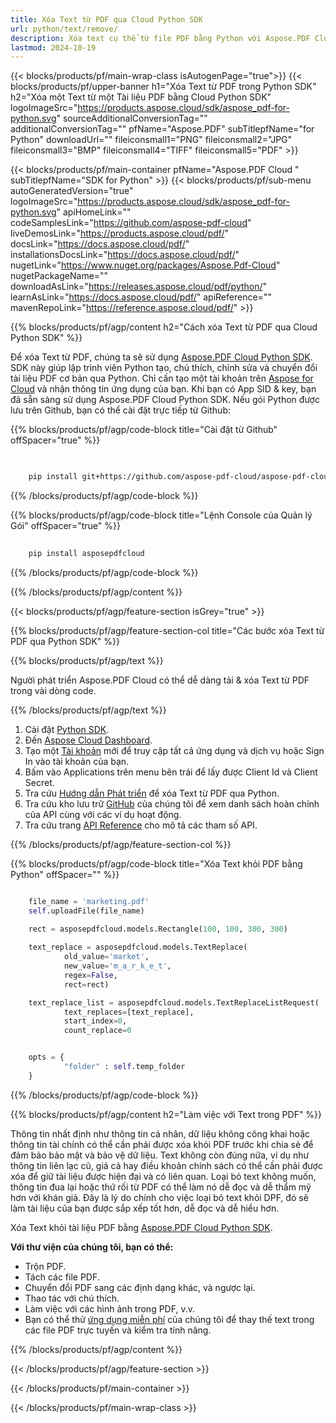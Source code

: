 ```yaml
---
title: Xóa Text từ PDF qua Cloud Python SDK
url: python/text/remove/
description: Xóa text cụ thể từ file PDF bằng Python với Aspose.PDF Cloud SDK.
lastmod: 2024-10-19
---
```


{{< blocks/products/pf/main-wrap-class isAutogenPage="true">}}
{{< blocks/products/pf/upper-banner h1="Xóa Text từ PDF trong Python SDK" h2="Xóa một Text từ một Tài liệu PDF bằng Cloud Python SDK" logoImageSrc="https://products.aspose.cloud/sdk/aspose_pdf-for-python.svg" sourceAdditionalConversionTag="" additionalConversionTag="" pfName="Aspose.PDF" subTitlepfName="for Python" downloadUrl="" fileiconsmall1="PNG" fileiconsmall2="JPG" fileiconsmall3="BMP" fileiconsmall4="TIFF" fileiconsmall5="PDF" >}}

{{< blocks/products/pf/main-container pfName="Aspose.PDF Cloud " subTitlepfName="SDK for Python" >}}
{{< blocks/products/pf/sub-menu autoGeneratedVersion="true" logoImageSrc="https://products.aspose.cloud/sdk/aspose_pdf-for-python.svg" apiHomeLink="" codeSamplesLink="https://github.com/aspose-pdf-cloud" liveDemosLink="https://products.aspose.cloud/pdf/" docsLink="https://docs.aspose.cloud/pdf/" installationsDocsLink="https://docs.aspose.cloud/pdf/" nugetLink="https://www.nuget.org/packages/Aspose.Pdf-Cloud" nugetPackageName="" downloadAsLink="https://releases.aspose.cloud/pdf/python/" learnAsLink="https://docs.aspose.cloud/pdf/" apiReference="" mavenRepoLink="https://reference.aspose.cloud/pdf/" >}}

{{% blocks/products/pf/agp/content h2="Cách xóa Text từ PDF qua Cloud Python SDK" %}}

Để xóa Text từ PDF, chúng ta sẽ sử dụng [Aspose.PDF Cloud Python SDK](https://products.aspose.cloud/pdf/python/). SDK này giúp lập trình viên Python tạo, chú thích, chỉnh sửa và chuyển đổi tài liệu PDF cơ bản qua Python. Chỉ cần tạo một tài khoản trên [Aspose for Cloud](https://dashboard.aspose.cloud/#/apps) và nhận thông tin ứng dụng của bạn. Khi bạn có App SID & key, bạn đã sẵn sàng sử dụng Aspose.PDF Cloud Python SDK. Nếu gói Python được lưu trên Github, bạn có thể cài đặt trực tiếp từ Github:

{{% blocks/products/pf/agp/code-block title="Cài đặt từ Github" offSpacer="true" %}}

```bash

     
    pip install git+https://github.com/aspose-pdf-cloud/aspose-pdf-cloud-python.git


```

{{% /blocks/products/pf/agp/code-block %}}

{{% blocks/products/pf/agp/code-block title="Lệnh Console của Quản lý Gói" offSpacer="true" %}}

```bash
     
    pip install asposepdfcloud

```

{{% /blocks/products/pf/agp/code-block %}}

{{% /blocks/products/pf/agp/content %}}

{{< blocks/products/pf/agp/feature-section isGrey="true" >}}

{{% blocks/products/pf/agp/feature-section-col title="Các bước xóa Text từ PDF qua Python SDK" %}}

{{% blocks/products/pf/agp/text %}}

Người phát triển Aspose.PDF Cloud có thể dễ dàng tải & xóa Text từ PDF trong vài dòng code.

{{% /blocks/products/pf/agp/text %}}

1. Cài đặt [Python SDK](https://pypi.org/project/asposepdfcloud/).
1. Đến [Aspose Cloud Dashboard](https://dashboard.aspose.cloud/).
1. Tạo một [Tài khoản](https://docs.aspose.cloud/display/storagecloud/Creating+and+Managing+Account) mới để truy cập tất cả ứng dụng và dịch vụ hoặc Sign In vào tài khoản của bạn.
1. Bấm vào Applications trên menu bên trái để lấy được Client Id và Client Secret.
1. Tra cứu [Hướng dẫn Phát triển](https://docs.aspose.cloud/pdf/developer-guide/) để xóa Text từ PDF qua Python.
1. Tra cứu kho lưu trữ [GitHub](https://github.com/aspose-pdf-cloud/aspose-pdf-cloud-python/) của chúng tôi để xem danh sách hoàn chỉnh của API cùng với các ví dụ hoạt động.
1. Tra cứu trang [API Reference](https://reference.aspose.cloud/pdf/#/Document) cho mô tả các tham số API.

{{% /blocks/products/pf/agp/feature-section-col %}}

{{% blocks/products/pf/agp/code-block title="Xóa Text khỏi PDF bằng Python" offSpacer="" %}}

```python

    file_name = 'marketing.pdf'
    self.uploadFile(file_name)
    
    rect = asposepdfcloud.models.Rectangle(100, 100, 300, 300)

    text_replace = asposepdfcloud.models.TextReplace(
            old_value='market',
            new_value='m_a_r_k_e_t',
            regex=False,
            rect=rect)

    text_replace_list = asposepdfcloud.models.TextReplaceListRequest(
            text_replaces=[text_replace],
            start_index=0,
            count_replace=0


    opts = {
            "folder" : self.temp_folder
    }
```

{{% /blocks/products/pf/agp/code-block %}}

{{% blocks/products/pf/agp/content h2="Làm việc với Text trong PDF" %}}

Thông tin nhất định như thông tin cá nhân, dữ liệu không công khai hoặc thông tin tài chính có thể cần phải được xóa khỏi PDF trước khi chia sẻ để đảm bảo bảo mật và bảo vệ dữ liệu. Text không còn đúng nữa, ví dụ như thông tin liên lạc cũ, giá cả hay điều khoản chính sách có thể cần phải được xóa để giữ tài liệu được hiện đại và có liên quan.
Loại bỏ text không muốn, thông tin đua lại hoặc thứ rối từ PDF có thể làm nó dễ đọc và dễ thẩm mỹ hơn với khán giả.
Đây là lý do chính cho việc loại bỏ text khỏi DPF, đó sẽ làm tài liệu của bạn được sắp xếp tốt hơn, dễ đọc và dễ hiểu hơn.

Xóa Text khỏi tài liệu PDF bằng [Aspose.PDF Cloud Python SDK](https://products.aspose.cloud/pdf/python/).

**Với thư viện của chúng tôi, bạn có thể:**

+ Trộn PDF.
+ Tách các file PDF.
+ Chuyển đổi PDF sang các định dạng khác, và ngược lại.
+ Thao tác với chú thích.
+ Làm việc với các hình ảnh trong PDF, v.v.
+ Bạn có thể thử [ứng dụng miễn phí](https://products.aspose.app/pdf/redaction) của chúng tôi để thay thế text trong các file PDF trực tuyến và kiểm tra tính năng.

{{% /blocks/products/pf/agp/content %}}

{{< /blocks/products/pf/agp/feature-section >}}

{{< /blocks/products/pf/main-container >}}

{{< /blocks/products/pf/main-wrap-class >}}
